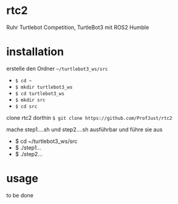 # rtc2
Ruhr Turtlebot Competition, TurtleBot3 mit ROS2 Humble

# installation
erstelle den Ordner `~/turtlebot3_ws/src`
* ` $ cd ~ ` 
* ` $ mkdir turtlebot3_ws `
* `$ cd turtlebot3_ws`
* `$ mkdir src`
* `$ cd src`

clone rtc2 dorthin
  `$ git clone https://github.com/ProfJust/rtc2`
  

mache step1....sh und step2....sh ausführbar
und führe sie aus

* $ cd ~/turtlebot3_ws/src
* $ ./step1...
* $ ./step2... 

# usage
to be done

